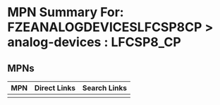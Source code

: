 



# MPN Summary For: FZEANALOGDEVICESLFCSP8CP > analog-devices : LFCSP8_CP

## MPNs
  

|MPN|Direct Links|Search Links|
| :--- | :--- | :--- |
||||
